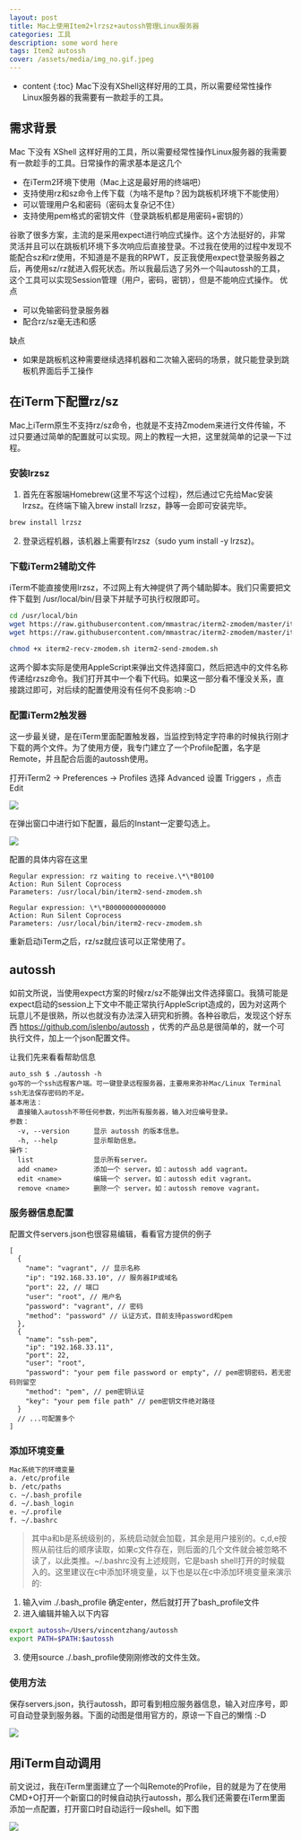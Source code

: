 ```yaml
---
layout: post
title: Mac上使用Item2+lrzsz+autossh管理Linux服务器
categories: 工具
description: some word here
tags: Item2 autossh
cover: /assets/media/img_no.gif.jpeg
---
```

* content
{:toc}
Mac下没有XShell这样好用的工具，所以需要经常性操作Linux服务器的我需要有一款趁手的工具。

## 需求背景

Mac 下没有 XShell 这样好用的工具，所以需要经常性操作Linux服务器的我需要有一款趁手的工具。日常操作的需求基本是这几个

* 在iTerm2环境下使用（Mac上这是最好用的终端吧）
* 支持使用rz和sz命令上传下载（为啥不是ftp？因为跳板机环境下不能使用）
* 可以管理用户名和密码（密码太复杂记不住）
* 支持使用pem格式的密钥文件（登录跳板机都是用密码+密钥的）

谷歌了很多方案，主流的是采用expect进行响应式操作。这个方法挺好的，非常灵活并且可以在跳板机环境下多次响应后直接登录。不过我在使用的过程中发现不能配合sz和rz使用，不知道是不是我的RPWT，反正我使用expect登录服务器之后，再使用sz/rz就进入假死状态。所以我最后选了另外一个叫autossh的工具，这个工具可以实现Session管理（用户，密码，密钥），但是不能响应式操作。
优点

* 可以免输密码登录服务器
* 配合rz/sz毫无违和感

缺点

* 如果是跳板机这种需要继续选择机器和二次输入密码的场景，就只能登录到跳板机界面后手工操作

## 在iTerm下配置rz/sz

Mac上iTerm原生不支持rz/sz命令，也就是不支持Zmodem来进行文件传输，不过只要通过简单的配置就可以实现。网上的教程一大把，这里就简单的记录一下过程。

### 安装lrzsz

1. 首先在客服端Homebrew(这里不写这个过程)，然后通过它先给Mac安装lrzsz。在终端下输入brew install lrzsz，静等一会即可安装完毕。
```sh
brew install lrzsz
```
2. 登录远程机器，该机器上需要有lrzsz（sudo yum install -y lrzsz)。

### 下载iTerm2辅助文件

iTerm不能直接使用lrzsz，不过网上有大神提供了两个辅助脚本。我们只需要把文件下载到 /usr/local/bin/目录下并赋予可执行权限即可。

```sh
cd /usr/local/bin
wget https://raw.githubusercontent.com/mmastrac/iterm2-zmodem/master/iterm2-send-zmodem.sh
wget https://raw.githubusercontent.com/mmastrac/iterm2-zmodem/master/iterm2-recv-zmodem.sh

chmod +x iterm2-recv-zmodem.sh iterm2-send-zmodem.sh
```

这两个脚本实际是使用AppleScript来弹出文件选择窗口，然后把选中的文件名称传递给rzsz命令。我们打开其中一个看下代码。如果这一部分看不懂没关系，直接跳过即可，对后续的配置使用没有任何不良影响 :-D

### 配置iTerm2触发器

这一步最关键，是在iTerm里面配置触发器，当监控到特定字符串的时候执行刚才下载的两个文件。为了使用方便，我专门建立了一个Profile配置，名字是Remote，并且配合后面的autossh使用。

打开iTerm2 -> Preferences -> Profiles 选择 Advanced 设置 Triggers ，点击 Edit

![](/assets/media/1637d8adabcfd4bc.png)

在弹出窗口中进行如下配置，最后的Instant一定要勾选上。

![](/assets/media/1637d8adb3ad407e.png)

配置的具体内容在这里

```
Regular expression: rz waiting to receive.\*\*B0100
Action: Run Silent Coprocess
Parameters: /usr/local/bin/iterm2-send-zmodem.sh

Regular expression: \*\*B00000000000000
Action: Run Silent Coprocess
Parameters: /usr/local/bin/iterm2-recv-zmodem.sh
```

重新启动iTerm之后，rz/sz就应该可以正常使用了。

## autossh

如前文所说，当使用expect方案的时候rz/sz不能弹出文件选择窗口。我猜可能是expect启动的session上下文中不能正常执行AppleScript造成的，因为对这两个玩意儿不是很熟，所以也就没有办法深入研究和折腾。各种谷歌后，发现这个好东西 https://github.com/islenbo/autossh ，优秀的产品总是很简单的，就一个可执行文件，加上一个json配置文件。

让我们先来看看帮助信息

```
auto_ssh $ ./autossh -h
go写的一个ssh远程客户端。可一键登录远程服务器，主要用来弥补Mac/Linux Terminal ssh无法保存密码的不足。
基本用法：
  直接输入autossh不带任何参数，列出所有服务器，输入对应编号登录。
参数：
  -v, --version 	 显示 autossh 的版本信息。
  -h, --help    	 显示帮助信息。
操作：
  list          	 显示所有server。
  add <name>    	 添加一个 server。如：autossh add vagrant。
  edit <name>   	 编辑一个 server。如：autossh edit vagrant。
  remove <name> 	 删除一个 server。如：autossh remove vagrant。
```
### 服务器信息配置

配置文件servers.json也很容易编辑，看看官方提供的例子

```
[
  {
    "name": "vagrant", // 显示名称
    "ip": "192.168.33.10", // 服务器IP或域名
    "port": 22, // 端口
    "user": "root", // 用户名
    "password": "vagrant", // 密码
    "method": "password" // 认证方式，目前支持password和pem
  },
  {
    "name": "ssh-pem",
    "ip": "192.168.33.11",
    "port": 22,
    "user": "root",
    "password": "your pem file password or empty", // pem密钥密码，若无密码则留空
    "method": "pem", // pem密钥认证
    "key": "your pem file path" // pem密钥文件绝对路径
  }
  // ...可配置多个
]
```
### 添加环境变量

```sh
Mac系统下的环境变量
a. /etc/profile 
b. /etc/paths 
c. ~/.bash_profile 
d. ~/.bash_login 
e. ~/.profile 
f. ~/.bashrc 
```
> 其中a和b是系统级别的，系统启动就会加载，其余是用户接别的。c,d,e按照从前往后的顺序读取，如果c文件存在，则后面的几个文件就会被忽略不读了，以此类推。~/.bashrc没有上述规则，它是bash shell打开的时候载入的。这里建议在c中添加环境变量，以下也是以在c中添加环境变量来演示的:

1. 输入vim ./.bash_profile 确定enter，然后就打开了bash_profile文件
2. 进入编辑并输入以下内容
```sh
export autossh=/Users/vincentzhang/autossh
export PATH=$PATH:$autossh
```
3. 使用source ./.bash_profile使刚刚修改的文件生效。


### 使用方法

保存servers.json，执行autossh，即可看到相应服务器信息，输入对应序号，即可自动登录到服务器。下面的动图是借用官方的，原谅一下自己的懒惰 :-D

![](/assets/media/1637d8adb28085d6.gif)

## 用iTerm自动调用

前文说过，我在iTerm里面建立了一个叫Remote的Profile，目的就是为了在使用CMD+O打开一个新窗口的时候自动执行autossh，那么我们还需要在iTerm里面添加一点配置，打开窗口时自动运行一段shell。如下图

![](/assets/media/1637d8adb29f77a4.png)
